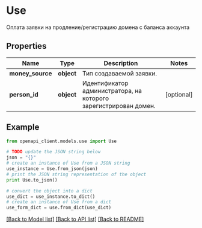 # Use

Оплата заявки на продление/регистрацию домена с баланса аккаунта

## Properties
Name | Type | Description | Notes
------------ | ------------- | ------------- | -------------
**money_source** | **object** | Тип создаваемой заявки. | 
**person_id** | **object** | Идентификатор администратора, на которого зарегистрирован домен. | [optional] 

## Example

```python
from openapi_client.models.use import Use

# TODO update the JSON string below
json = "{}"
# create an instance of Use from a JSON string
use_instance = Use.from_json(json)
# print the JSON string representation of the object
print Use.to_json()

# convert the object into a dict
use_dict = use_instance.to_dict()
# create an instance of Use from a dict
use_form_dict = use.from_dict(use_dict)
```
[[Back to Model list]](../README.md#documentation-for-models) [[Back to API list]](../README.md#documentation-for-api-endpoints) [[Back to README]](../README.md)


